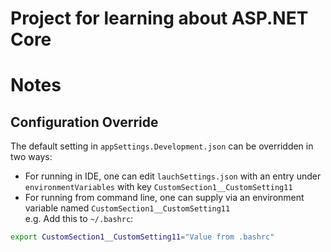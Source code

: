 Project for learning about ASP.NET Core
=======================================

# Notes
## Configuration Override
The default setting in `appSettings.Development.json` can be overridden in two ways:
- For running in IDE, one can edit `lauchSettings.json` with an entry under `environmentVariables` with key `CustomSection1__CustomSetting11`
- For running from command line, one can supply via an environment variable named `CustomSection1__CustomSetting11`  
  e.g. Add this to `~/.bashrc`:
```bash
export CustomSection1__CustomSetting11="Value from .bashrc"
```